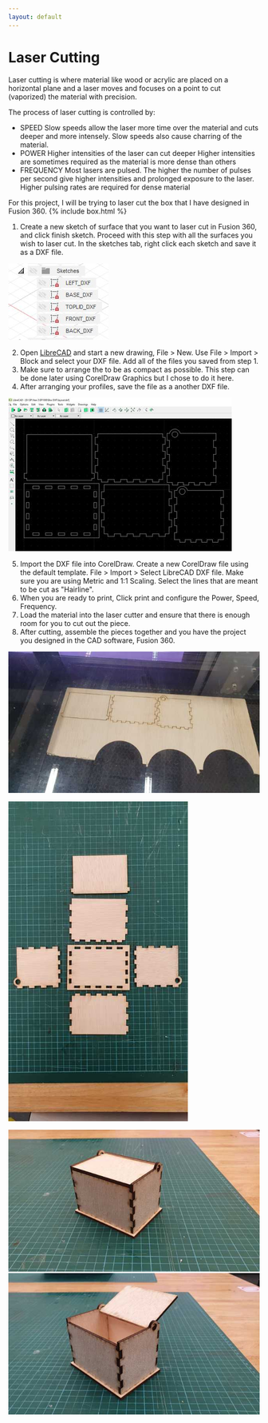 ```yaml
---
layout: default
---
```


# Laser Cutting
Laser cutting is where material like wood or acrylic are placed on a horizontal plane and a laser moves and focuses on a point to cut (vaporized) the material with precision.

The process of laser cutting is controlled by:
- SPEED
Slow speeds allow the laser more time over the material and cuts deeper and more intensely.
Slow speeds also cause charring of the material.
- POWER
Higher intensities of the laser can cut deeper
Higher intensities are sometimes required as the material is more dense than others
- FREQUENCY
Most lasers are pulsed. The higher the number of pulses per second give higher intensities and prolonged exposure to the laser.
Higher pulsing rates are required for dense material

For this project, I will be trying to laser cut the box that I have designed in Fusion 360.
{% include box.html %}

1. Create a new sketch of surface that you want to laser cut in Fusion 360, and click finish sketch. Proceed with this step with all the surfaces you wish to laser cut. In the sketches tab, right click each sketch and save it as a DXF file.

![DXF](images/laser/dxf.JPG)

2. Open [LibreCAD](https://librecad.org/) and start a new drawing, File > New. Use File > Import > Block and select your DXF file. Add all of the files you saved from step 1.
3. Make sure to arrange the to be as compact as possible. This step can be done later using CorelDraw Graphics but I chose to do it here.
4. After arranging your profiles, save the file as a another DXF file.

![LibreCAD](images/laser/librecad.JPG)

5. Import the DXF file into CorelDraw. Create a new CorelDraw file using the default template. File > Import > Select LibreCAD DXF file. Make sure you are using Metric and 1:1 Scaling. Select the lines that are meant to be cut as "Hairline".
6. When you are ready to print, Click print and configure the Power, Speed, Frequency.
7. Load the material into the laser cutter and ensure that there is enough room for you to cut out the piece.
8. After cutting, assemble the pieces together and you have the project you designed in the CAD software, Fusion 360.

![Cutting Process](images/laser/cutting1.jpg)

![Parts](images/laser/seperateparts.jpg)

![Box 1](images/laser/box1.jpg)![Box 2](images/laser/box2.jpg)
